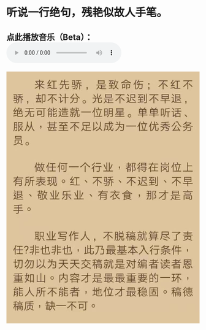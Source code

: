 # 听说一行绝句，残艳似故人手笔。
点此播放音乐（Beta）：
![6022027](https://github.com/Mediateeee/mediateeee.github.io/addons/2279715280.mp3 "6022027")
--
![yalong](https://github.com/Mediateeee/mediateeee.github.io/blob/main/addons/yalong0.jpg?raw=true "yalong")
